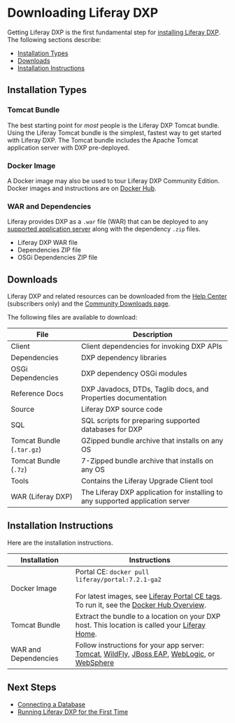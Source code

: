 # Downloading Liferay DXP

Getting Liferay DXP is the first fundamental step for [installing Liferay DXP](./01-installation-overview.md). The following sections describe: 

* [Installation Types](#installation-types)
* [Downloads](#downloads)
* [Installation Instructions](#installation-instructions)

## Installation Types

### Tomcat Bundle

The best starting point for _most_ people is the Liferay DXP Tomcat bundle. Using the Liferay Tomcat bundle is the simplest, fastest way to get started with Liferay DXP. The Tomcat bundle includes the Apache Tomcat application server with DXP pre-deployed.

### Docker Image

A Docker image may also be used to tour Liferay DXP Community Edition. Docker images and instructions are on [Docker Hub](https://hub.docker.com/r/liferay/portal).

### WAR and Dependencies

Liferay provides DXP as a `.war` file (WAR) that can be deployed to any [supported application server](https://help.liferay.com/hc/categories/360000894391-Product-Support) along with the dependency `.zip` files.

* Liferay DXP WAR file
* Dependencies ZIP file
* OSGi Dependencies ZIP file

## Downloads

Liferay DXP and related resources can be downloaded from the [Help Center](https://help.liferay.com/hc) (subscribers only) and the [Community Downloads page](https://www.liferay.com/downloads-community).

The following files are available to download:

| File | Description |
| --- | --- |
| Client | Client dependencies for invoking DXP APIs  |
| Dependencies | DXP dependency libraries |
| OSGi Dependencies | DXP dependency OSGi modules |
| Reference Docs | DXP Javadocs, DTDs, Taglib docs, and Properties documentation  |
| Source | Liferay DXP source code |
| SQL | SQL scripts for preparing supported databases for DXP |
| Tomcat Bundle (`.tar.gz`) | GZipped bundle archive that installs on any OS |
| Tomcat Bundle (`.7z`) | 7-Zipped bundle archive that installs on any OS |
| Tools | Contains the Liferay Upgrade Client tool |
| WAR (Liferay DXP) | The Liferay DXP application for installing to any supported application server |

## Installation Instructions

Here are the installation instructions.

| Installation | Instructions |
| --- | --- |
| Docker Image | Portal CE: `docker pull liferay/portal:7.2.1-ga2`<br><br>For latest images, see [Liferay Portal CE tags](https://hub.docker.com/r/liferay/portal/tags). To run it, see the [Docker Hub Overview](https://hub.docker.com/r/liferay/portal). |
| Tomcat Bundle | Extract the bundle to a location on your DXP host. This location is called your [Liferay Home](../14-reference/01-liferay-home.md). |
| WAR and Dependencies | Follow instructions for your app server: [Tomcat](./01-installing-liferay-on-an-application-server/01-installing-liferay-on-tomcat.md), [WildFly](placeholder-link), [JBoss EAP](placeholder-link), [WebLogic](placeholder-link), or [WebSphere](./01-installing-liferay-on-an-application-server/05-installing-liferay-on-websphere.md) |

## Next Steps

* [Connecting a Database](./04-connecting-a-database.md)
* [Running Liferay DXP for the First Time](./05-running-liferay-dxp-for-the-first-time.md)
